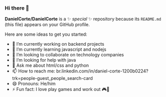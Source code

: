 ### Hi there 👋

**DanielCorte/DanielCorte** is a ✨ _special_ ✨ repository because its `README.md` (this file) appears on your GitHub profile.

Here are some ideas to get you started:

- 🔭 I’m currently working on backend projects
- 🌱 I’m currently learning javascript and nodejs
- 👯 I’m looking to collaborate on technology companies
- 🤔 I’m looking for help with java
- 💬 Ask me about html/css and python
- 📫 How to reach me: br.linkedin.com/in/daniel-corte-1200b0224?trk=people-guest_people_search-card
- 😄 Pronouns: He/him
- ⚡ Fun fact: I love play games and work out 🎮💪

